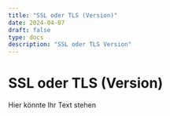 ```yaml
---
title: "SSL oder TLS (Version)"
date: 2024-04-07
draft: false
type: docs
description: "SSL oder TLS Version"
---
```


# SSL oder TLS (Version)

Hier könnte Ihr Text stehen